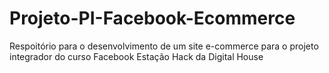 # Projeto-PI-Facebook-Ecommerce
Respoitório para o desenvolvimento de um site e-commerce para o projeto integrador do curso Facebook Estação Hack da Digital House

